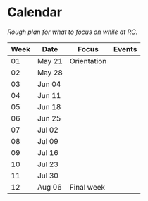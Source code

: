 # Calendar
*Rough plan for what to focus on while at RC.*

|Week|Date|Focus|Events|
|----|----|-----|------|
|01|May 21|Orientation||
|02|May 28|||
|03|Jun 04|||
|04|Jun 11|||
|05|Jun 18|||
|06|Jun 25|||
|07|Jul 02|||
|08|Jul 09|||
|09|Jul 16|||
|10|Jul 23|||
|11|Jul 30|||
|12|Aug 06|Final week||
